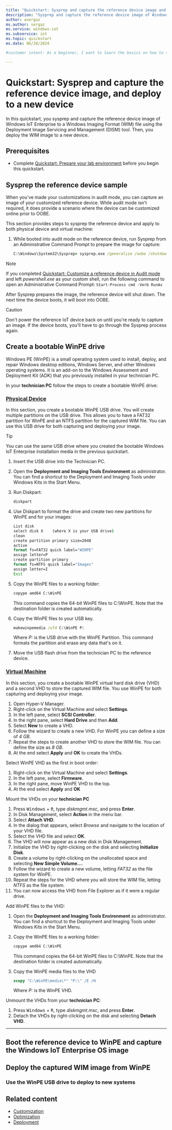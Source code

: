 ```yaml
---
title: "Quickstart: Sysprep and capture the reference device image and deploy to a new device"
description: "Sysprep and capture the reference device image of Windows IoT Enterprise to a WIM using DISM. Then deploy the WIM image to a new device"
author: asergaz
ms.author: sergaz
ms.service: windows-iot
ms.subservice: iot
ms.topic: quickstart
ms.date: 06/28/2024

#customer intent: As a beginner, I want to learn the basics on how to sysprep, capture and deploy Windows IoT Enterprise.

---
```


# Quickstart: Sysprep and capture the reference device image, and deploy to a new device

In this quickstart, you sysprep and capture the reference device image of Windows IoT Enterprise to a Windows Imaging Format (WIM) file using the Deployment Image Servicing and Management (DISM) tool. Then, you deploy the WIM image to a new device.

## Prerequisites

- Complete [Quickstart: Prepare your lab environment](quickstart-pepare-lab-environment.md) before you begin this quickstart.

## Sysprep the reference device sample

When you've made your customizations in audit mode, you can capture an image of your customized reference device. While audit mode isn't required, it does provide a scenario where the device can be customized online prior to OOBE.

This section provides steps to sysprep the reference device and apply to both physical device and virtual machine:

1. While booted into audit mode on the reference device, run Sysprep from an Administrative Command Prompt to prepare the image for capture:

    ```cmd
    C:\Windows\System32\Sysprep> sysprep.exe /generalize /oobe /shutdown
    ```

> [!NOTE]
> If you completed [Quickstart: Customize a reference device in Audit mode](quickstart-customize-reference-device.md) and left *powershell.exe* as your custom shell, run the following command to open an Administrative Command Prompt: `Start-Process cmd -Verb RunAs`

<!-- TODO: Confirm the command above, is this working? -->

After Sysprep prepares the image, the reference device will shut down. The next time the device boots, it will boot into OOBE.

> [!CAUTION]
> Don't power the reference IoT device back on until you're ready to capture an image. If the device boots, you'll have to go through the Sysprep process again.

## Create a bootable WinPE drive

Windows PE (WinPE) is a small operating system used to install, deploy, and repair Windows desktop editions, Windows Server, and other Windows operating systems. It is an add-on to the Windows Assessment and Deployment Kit (ADK) that you previously installed in your technician PC.

In your **technician PC** follow the steps to create a bootable WinPE drive:

### [Physical Device](#tab/physicaldevice)

In this section, you create a bootable WinPE USB drive. You will create multiple partitions on the USB drive. This allows you to have a FAT32 partition for WinPE and an NTFS partition for the captured WIM file. You can use this USB drive for both capturing and deploying your image.

> [!TIP]
> You can use the same USB drive where you created the bootable Windows IoT Enterprise installation media in the previous quickstart.

1. Insert the USB drive into the Technician PC.

1. Open the **Deployment and Imaging Tools Environment** as administrator. You can find a shortcut to the Deployment and Imaging Tools under Windows Kits in the Start Menu.

1. Run Diskpart:

    ```cmd
    diskpart
    ```

1. Use Diskpart to format the drive and create two new partitions for WinPE and for your images:

    ```cmd
    List disk
    select disk X    (where X is your USB drive)
    clean
    create partition primary size=2048
    active
    format fs=FAT32 quick label="WINPE"
    assign letter=P
    create partition primary
    format fs=NTFS quick label="Images"
    assign letter=I  
    Exit
    ```

1. Copy the WinPE files to a working folder:

    ```cmd
    copype amd64 C:\WinPE 
    ```

    This command copies the 64-bit WinPE files to C:\WinPE. Note that the destination folder is created automatically.

1. Copy the WinPE files to your USB key.

    ```cmd
    makewinpemedia /ufd C:\WinPE P:
    ```

    Where *P:* is the USB drive with the WinPE Partition. This command formats the partition and erase any data that's on it.

1. Move the USB flash drive from the technician PC to the reference device.

### [Virtual Machine](#tab/virtualmachine)

In this section, you create a bootable WinPE virtual hard disk drive (VHD) and a second VHD to store the captured WIM file. You use WinPE for both capturing and deploying your image.

1. Open Hyper-V Manager.
1. Right-click on the Virtual Machine and select **Settings**.
1. In the left pane, select **SCSI Controller**.
1. In the right pane, select **Hard Drive** and then **Add**.
1. Select **New** to create a VHD.
1. Follow the wizard to create a new VHD. For WinPE you can define a size of *4 GB*.
1. Repeat the steps to create another VHD to store the WIM file. You can define the size as *8 GB*.
1. At the end select **Apply** and **OK** to create the VHDs.

Select WinPE VHD as the first in boot order:

1. Right-click on the Virtual Machine and select **Settings**.
1. In the left pane, select **Firmware**.
1. In the right pane, move WinPE VHD to the top.
1. At the end select **Apply** and **OK**

Mount the VHDs on your **technician PC**

1. Press <kbd>Windows</kbd> + <kbd>R</kbd>, type *diskmgmt.msc*, and press **Enter**.
1. In Disk Management, select **Action** in the menu bar.
1. Select **Attach VHD**.
1. In the dialog that appears, select *Browse* and navigate to the location of your VHD file.
1. Select the VHD file and select **OK**.
1. The VHD will now appear as a new disk in Disk Management.
1. Initialize the VHD by right-clicking on the disk and selecting **Initialize Disk**.
1. Create a volume by right-clicking on the unallocated space and selecting **New Simple Volume...**.
1. Follow the wizard to create a new volume, letting *FAT32* as the file system for WinPE.
1. Repeat the steps for the VHD where you will store the WIM file, letting *NTFS* as the file system.
1. You can now access the VHD from File Explorer as if it were a regular drive.

Add WinPE files to the VHD:

1. Open the **Deployment and Imaging Tools Environment** as administrator. You can find a shortcut to the Deployment and Imaging Tools under Windows Kits in the Start Menu.

1. Copy the WinPE files to a working folder:

    ```cmd
    copype amd64 C:\WinPE 
    ```

    This command copies the 64-bit WinPE files to C:\WinPE. Note that the destination folder is created automatically.

1. Copy the WinPE media files to the VHD

    ```cmd
    xcopy "C:\WinPE\media\*" "P:\" /E /H 
    ```

    Where *P:* is the WinPE VHD.

Unmount the VHDs from your **technician PC**:

1. Press <kbd>Windows</kbd> + <kbd>R</kbd>, type *diskmgmt.msc*, and press **Enter**.
1. Detach the VHDs by right-clicking on the disk and selecting **Detach VHD**.

---

## Boot the reference device to WinPE and capture the Windows IoT Enterprise OS image

## Deploy the captured WIM image from WinPE

### Use the WinPE USB drive to deploy to new systems

## Related content

- [Customization](../Customize/customize-overview.md)
- [Optimization](../Optimize/Overview.md)
- [Deployment](../Deployment/index.md)